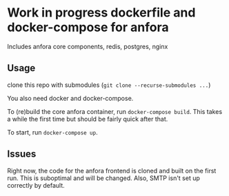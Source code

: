 # Work in progress dockerfile and docker-compose for anfora

Includes anfora core components, redis, postgres, nginx

## Usage
clone this repo with submodules (`git clone --recurse-submodules ...`)

You also need docker and docker-compose.

To (re)build the core anfora container, run `docker-compose build`. This takes a while the first time but should be fairly quick after that.

To start, run `docker-compose up`.

## Issues
Right now, the code for the anfora frontend is cloned and built on the first run. This is suboptimal and will be changed.
Also, SMTP isn't set up correctly by default.
